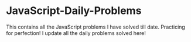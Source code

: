 # JavaScript-Daily-Problems
This contains all the JavaScript problems I have solved till date. Practicing for perfection!
I update all the daily problems solved here!
